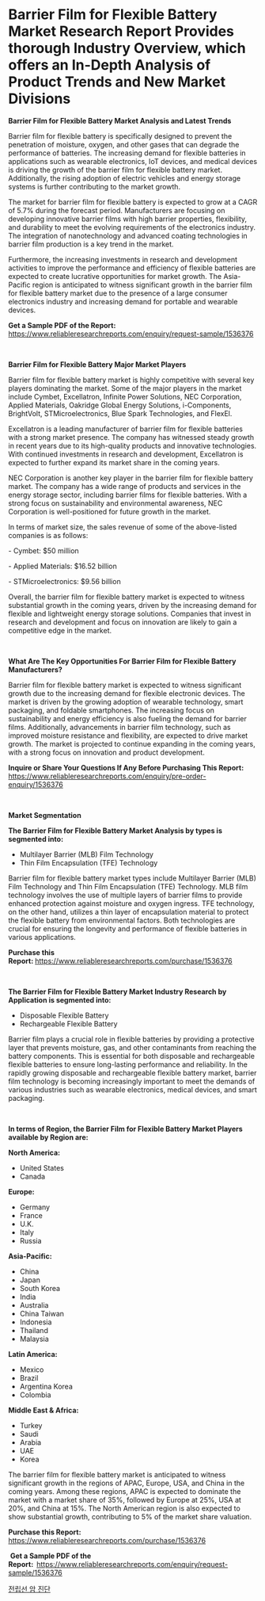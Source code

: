 <p><h1>Barrier Film for Flexible Battery Market Research Report Provides thorough Industry Overview, which offers an In-Depth Analysis of Product Trends and New Market Divisions</h1></p><p><strong>Barrier Film for Flexible Battery Market Analysis and Latest Trends</strong></p>
<p><p>Barrier film for flexible battery is specifically designed to prevent the penetration of moisture, oxygen, and other gases that can degrade the performance of batteries. The increasing demand for flexible batteries in applications such as wearable electronics, IoT devices, and medical devices is driving the growth of the barrier film for flexible battery market. Additionally, the rising adoption of electric vehicles and energy storage systems is further contributing to the market growth.</p><p>The market for barrier film for flexible battery is expected to grow at a CAGR of 5.7% during the forecast period. Manufacturers are focusing on developing innovative barrier films with high barrier properties, flexibility, and durability to meet the evolving requirements of the electronics industry. The integration of nanotechnology and advanced coating technologies in barrier film production is a key trend in the market.</p><p>Furthermore, the increasing investments in research and development activities to improve the performance and efficiency of flexible batteries are expected to create lucrative opportunities for market growth. The Asia-Pacific region is anticipated to witness significant growth in the barrier film for flexible battery market due to the presence of a large consumer electronics industry and increasing demand for portable and wearable devices.</p></p>
<p><strong>Get a Sample PDF of the Report:&nbsp;</strong> <a href="https://www.reliableresearchreports.com/enquiry/request-sample/1536376">https://www.reliableresearchreports.com/enquiry/request-sample/1536376</a></p>
<p>&nbsp;</p>
<p><strong>Barrier Film for Flexible Battery Major Market Players</strong></p>
<p><p>Barrier film for flexible battery market is highly competitive with several key players dominating the market. Some of the major players in the market include Cymbet, Excellatron, Infinite Power Solutions, NEC Corporation, Applied Materials, Oakridge Global Energy Solutions, i-Components, BrightVolt, STMicroelectronics, Blue Spark Technologies, and FlexEl.</p><p>Excellatron is a leading manufacturer of barrier film for flexible batteries with a strong market presence. The company has witnessed steady growth in recent years due to its high-quality products and innovative technologies. With continued investments in research and development, Excellatron is expected to further expand its market share in the coming years.</p><p>NEC Corporation is another key player in the barrier film for flexible battery market. The company has a wide range of products and services in the energy storage sector, including barrier films for flexible batteries. With a strong focus on sustainability and environmental awareness, NEC Corporation is well-positioned for future growth in the market.</p><p>In terms of market size, the sales revenue of some of the above-listed companies is as follows:  </p><p>- Cymbet: $50 million  </p><p>- Applied Materials: $16.52 billion  </p><p>- STMicroelectronics: $9.56 billion  </p><p>Overall, the barrier film for flexible battery market is expected to witness substantial growth in the coming years, driven by the increasing demand for flexible and lightweight energy storage solutions. Companies that invest in research and development and focus on innovation are likely to gain a competitive edge in the market.</p></p>
<p>&nbsp;</p>
<p><strong>What Are The Key Opportunities For Barrier Film for Flexible Battery Manufacturers?</strong></p>
<p><p>Barrier film for flexible battery market is expected to witness significant growth due to the increasing demand for flexible electronic devices. The market is driven by the growing adoption of wearable technology, smart packaging, and foldable smartphones. The increasing focus on sustainability and energy efficiency is also fueling the demand for barrier films. Additionally, advancements in barrier film technology, such as improved moisture resistance and flexibility, are expected to drive market growth. The market is projected to continue expanding in the coming years, with a strong focus on innovation and product development.</p></p>
<p><strong>Inquire or Share Your Questions If Any Before Purchasing This Report:</strong> <a href="https://www.reliableresearchreports.com/enquiry/pre-order-enquiry/1536376">https://www.reliableresearchreports.com/enquiry/pre-order-enquiry/1536376</a></p>
<p>&nbsp;</p>
<p><strong>Market Segmentation</strong></p>
<p><strong>The Barrier Film for Flexible Battery Market Analysis by types is segmented into:</strong></p>
<p><ul><li>Multilayer Barrier (MLB) Film Technology</li><li>Thin Film Encapsulation (TFE) Technology</li></ul></p>
<p><p>Barrier film for flexible battery market types include Multilayer Barrier (MLB) Film Technology and Thin Film Encapsulation (TFE) Technology. MLB film technology involves the use of multiple layers of barrier films to provide enhanced protection against moisture and oxygen ingress. TFE technology, on the other hand, utilizes a thin layer of encapsulation material to protect the flexible battery from environmental factors. Both technologies are crucial for ensuring the longevity and performance of flexible batteries in various applications.</p></p>
<p><strong>Purchase this Report:&nbsp;</strong><a href="https://www.reliableresearchreports.com/purchase/1536376">https://www.reliableresearchreports.com/purchase/1536376</a></p>
<p>&nbsp;</p>
<p><strong>The Barrier Film for Flexible Battery Market Industry Research by Application is segmented into:</strong></p>
<p><ul><li>Disposable Flexible Battery</li><li>Rechargeable Flexible Battery</li></ul></p>
<p><p>Barrier film plays a crucial role in flexible batteries by providing a protective layer that prevents moisture, gas, and other contaminants from reaching the battery components. This is essential for both disposable and rechargeable flexible batteries to ensure long-lasting performance and reliability. In the rapidly growing disposable and rechargeable flexible battery market, barrier film technology is becoming increasingly important to meet the demands of various industries such as wearable electronics, medical devices, and smart packaging.</p></p>
<p>&nbsp;</p>
<p><strong>In terms of Region, the Barrier Film for Flexible Battery Market Players available by Region are:</strong></p>
<p>
    <p> <strong> North America: </strong>
        <ul>
            <li>United States</li>
            <li>Canada</li>
        </ul>
        </p> 
    <p> <strong> Europe: </strong>
        <ul>
            <li>Germany</li>
            <li>France</li>
            <li>U.K.</li>
            <li>Italy</li>
            <li>Russia</li>
        </ul>
        </p> 
    <p> <strong> Asia-Pacific: </strong>
        <ul>
            <li>China</li>
            <li>Japan</li>
            <li>South Korea</li>
            <li>India</li>
            <li>Australia</li>
            <li>China Taiwan</li>
            <li>Indonesia</li>
            <li>Thailand</li>
            <li>Malaysia</li>
        </ul>
        </p> 
    <p> <strong> Latin America: </strong>
        <ul>
            <li>Mexico</li>
            <li>Brazil</li>
            <li>Argentina Korea</li>
            <li>Colombia</li>
        </ul>
        </p> 
    <p> <strong> Middle East & Africa: </strong>
        <ul>
            <li>Turkey</li>
            <li>Saudi</li>
            <li>Arabia</li>
            <li>UAE</li>
            <li>Korea</li>
        </ul>
    </p>
    </p>
<p><p>The barrier film for flexible battery market is anticipated to witness significant growth in the regions of APAC, Europe, USA, and China in the coming years. Among these regions, APAC is expected to dominate the market with a market share of 35%, followed by Europe at 25%, USA at 20%, and China at 15%. The North American region is also expected to show substantial growth, contributing to 5% of the market share valuation.</p></p>
<p><strong>Purchase this Report: </strong><a href="https://www.reliableresearchreports.com/purchase/1536376">https://www.reliableresearchreports.com/purchase/1536376</a></p>
<p>&nbsp;<strong>Get a Sample PDF of the Report:&nbsp;&nbsp;</strong><a href="https://www.reliableresearchreports.com/enquiry/request-sample/1536376">https://www.reliableresearchreports.com/enquiry/request-sample/1536376</a></p>
<p><strong></strong></p>
<p><p><a href="https://github.com/sougarounis/Market-Research-Report-List-3/blob/main/2015790118.md">전립선 암 진단</a></p></p>